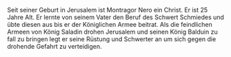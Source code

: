 Seit seiner Geburt in Jerusalem ist Montragor Nero ein Christ.
Er ist 25 Jahre Alt.
Er lernte von seinem Vater den Beruf des Schwert Schmiedes und übte diesen aus bis er der Königlichen Armee beitrat.
Als die feindlichen Armeen von König Saladin drohen Jerusalem und seinen König Balduin zu fall zu bringen legt er seine Rüstung und Schwerter an 
um sich gegen die drohende Gefahrt zu verteidigen.
